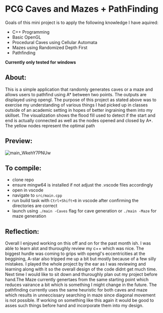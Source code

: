# PCG Caves and Mazes + PathFinding
Goals of this mini project is to apply the following knowledge I have aquired: 

- C++ Programming
- Basic OpenGL
- Procedural Caves using Cellular Automata
- Mazes using Randomized Depth First
- Pathfinding

**Currently only tested for windows**
## About:
This is a simple application that randomly generates caves or a maze and allows users to pathfind using A* between two points. The outputs are displayed using opengl. The purpose of this project as stated above was to exercise my understanding of various things I had picked up in classes outside of an academic setting in hopes of better ingraining them into my skillset. The visualization shows the flood fill used to detect if the start and end is actually connected as well as the nodes opened and closed by A*. The yellow nodes represent the optimal path

## Preview:

![main_WkehY7PNUw](https://user-images.githubusercontent.com/42461443/170180387-ee5c4d32-9605-4db9-903a-3c1228d0c44c.gif)

## To compile:

- clone repo
- ensure mingw64 is installed if not adjust the .vscode files accordingly
- open in vscode
- navigate to ```src/main.cpp```
- run build task with ```Ctrl+Shift+B``` in vscode after confirming the directories are correct
- launch using ```./main -Caves``` flag for cave generation or ```./main -Maze``` for maze generation

## Reflection:
Overall I enjoyed working on this off and on for the past month ish. I was able to learn alot and thuroughly review my c++ which was nice. The biggest hurdle was coming to grips with opengl's eccentricities at the beggining, A-star also tripped me up a bit but mostly because of a few silly mistakes. I played the whole project by the ear as I was reviewing and learning along with it so the overall design of the code didnt get much time. Next time I would like to sit down and thuroughly plan out my project before hand.The Maze currently genertaes from the same starting point which reduces vairance a bit which is something I might change in the future. The pathfinding currently uses the same heuristic for both caves and maze which results in unneccissary searching in maze since diagonal movement is not possible. If working on something like this again it would be good to asses such things before hand and incorporate them into my design.
